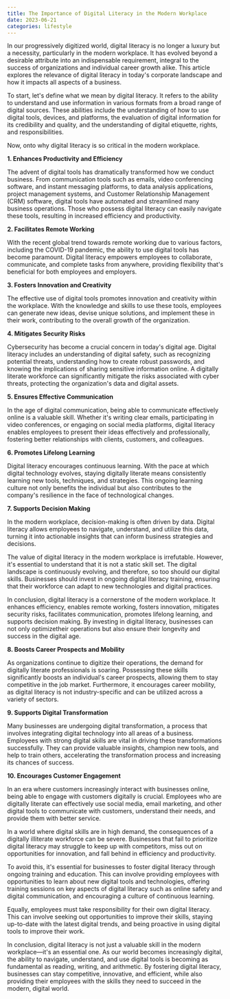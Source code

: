 ```yaml
---
title: The Importance of Digital Literacy in the Modern Workplace
date: 2023-06-21
categories: lifestyle
---
```

In our progressively digitized world, digital literacy is no longer a luxury but a necessity, particularly in the modern workplace. It has evolved beyond a desirable attribute into an indispensable requirement, integral to the success of organizations and individual career growth alike. This article explores the relevance of digital literacy in today's corporate landscape and how it impacts all aspects of a business.

To start, let's define what we mean by digital literacy. It refers to the ability to understand and use information in various formats from a broad range of digital sources. These abilities include the understanding of how to use digital tools, devices, and platforms, the evaluation of digital information for its credibility and quality, and the understanding of digital etiquette, rights, and responsibilities.

Now, onto why digital literacy is so critical in the modern workplace.

**1. Enhances Productivity and Efficiency**

The advent of digital tools has dramatically transformed how we conduct business. From communication tools such as emails, video conferencing software, and instant messaging platforms, to data analysis applications, project management systems, and Customer Relationship Management (CRM) software, digital tools have automated and streamlined many business operations. Those who possess digital literacy can easily navigate these tools, resulting in increased efficiency and productivity.

**2. Facilitates Remote Working**

With the recent global trend towards remote working due to various factors, including the COVID-19 pandemic, the ability to use digital tools has become paramount. Digital literacy empowers employees to collaborate, communicate, and complete tasks from anywhere, providing flexibility that's beneficial for both employees and employers.

**3. Fosters Innovation and Creativity**

The effective use of digital tools promotes innovation and creativity within the workplace. With the knowledge and skills to use these tools, employees can generate new ideas, devise unique solutions, and implement these in their work, contributing to the overall growth of the organization.

**4. Mitigates Security Risks**

Cybersecurity has become a crucial concern in today's digital age. Digital literacy includes an understanding of digital safety, such as recognizing potential threats, understanding how to create robust passwords, and knowing the implications of sharing sensitive information online. A digitally literate workforce can significantly mitigate the risks associated with cyber threats, protecting the organization's data and digital assets.

**5. Ensures Effective Communication**

In the age of digital communication, being able to communicate effectively online is a valuable skill. Whether it's writing clear emails, participating in video conferences, or engaging on social media platforms, digital literacy enables employees to present their ideas effectively and professionally, fostering better relationships with clients, customers, and colleagues.

**6. Promotes Lifelong Learning**

Digital literacy encourages continuous learning. With the pace at which digital technology evolves, staying digitally literate means consistently learning new tools, techniques, and strategies. This ongoing learning culture not only benefits the individual but also contributes to the company's resilience in the face of technological changes.

**7. Supports Decision Making**

In the modern workplace, decision-making is often driven by data. Digital literacy allows employees to navigate, understand, and utilize this data, turning it into actionable insights that can inform business strategies and decisions.

The value of digital literacy in the modern workplace is irrefutable. However, it's essential to understand that it is not a static skill set. The digital landscape is continuously evolving, and therefore, so too should our digital skills. Businesses should invest in ongoing digital literacy training, ensuring that their workforce can adapt to new technologies and digital practices.

In conclusion, digital literacy is a cornerstone of the modern workplace. It enhances efficiency, enables remote working, fosters innovation, mitigates security risks, facilitates communication, promotes lifelong learning, and supports decision making. By investing in digital literacy, businesses can not only optimizetheir operations but also ensure their longevity and success in the digital age.

**8. Boosts Career Prospects and Mobility**

As organizations continue to digitize their operations, the demand for digitally literate professionals is soaring. Possessing these skills significantly boosts an individual's career prospects, allowing them to stay competitive in the job market. Furthermore, it encourages career mobility, as digital literacy is not industry-specific and can be utilized across a variety of sectors.

**9. Supports Digital Transformation**

Many businesses are undergoing digital transformation, a process that involves integrating digital technology into all areas of a business. Employees with strong digital skills are vital in driving these transformations successfully. They can provide valuable insights, champion new tools, and help to train others, accelerating the transformation process and increasing its chances of success.

**10. Encourages Customer Engagement**

In an era where customers increasingly interact with businesses online, being able to engage with customers digitally is crucial. Employees who are digitally literate can effectively use social media, email marketing, and other digital tools to communicate with customers, understand their needs, and provide them with better service.

In a world where digital skills are in high demand, the consequences of a digitally illiterate workforce can be severe. Businesses that fail to prioritize digital literacy may struggle to keep up with competitors, miss out on opportunities for innovation, and fall behind in efficiency and productivity.

To avoid this, it's essential for businesses to foster digital literacy through ongoing training and education. This can involve providing employees with opportunities to learn about new digital tools and technologies, offering training sessions on key aspects of digital literacy such as online safety and digital communication, and encouraging a culture of continuous learning.

Equally, employees must take responsibility for their own digital literacy. This can involve seeking out opportunities to improve their skills, staying up-to-date with the latest digital trends, and being proactive in using digital tools to improve their work.

In conclusion, digital literacy is not just a valuable skill in the modern workplace—it's an essential one. As our world becomes increasingly digital, the ability to navigate, understand, and use digital tools is becoming as fundamental as reading, writing, and arithmetic. By fostering digital literacy, businesses can stay competitive, innovative, and efficient, while also providing their employees with the skills they need to succeed in the modern, digital world.